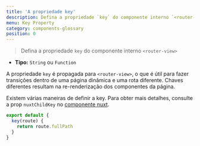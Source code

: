 ```yaml
---
title: 'A propriedade key'
description: Defina a propriedade `key` do componente interno `<router-view>`
menu: Key Property
category: components-glossary
position: 0
---
```


> Defina a propriedade `key` do componente interno `<router-view>`

- **Tipo:** `String` ou `Function`

A propriedade `key` é propagada para `<router-view>`, o que é útil para fazer transições dentro de uma página dinâmica e uma rota diferente. Chaves diferentes resultam na re-renderização dos componentes da página.

Existem várias maneiras de definir a key. Para obter mais detalhes, consulte a prop `nuxtChildKey` no [componente nuxt](/docs/2.x/features/nuxt-components).

```js
export default {
  key(route) {
    return route.fullPath
  }
}
```

